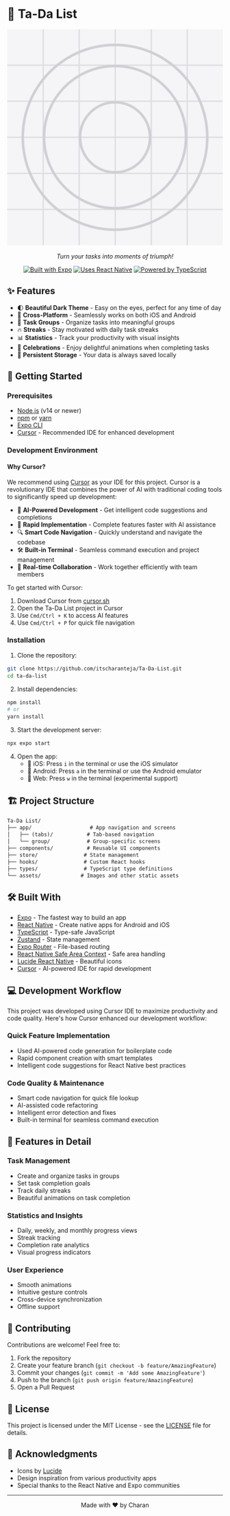 # 🎯 Ta-Da List

<div align="center">

![Ta-Da List Logo](assets/images/icon.png)

*Turn your tasks into moments of triumph!*

[![Built with Expo](https://img.shields.io/badge/Built%20with-Expo-4630EB.svg?style=flat-square&logo=EXPO&labelColor=f3f3f3&logoColor=000)](https://expo.dev/)
[![Uses React Native](https://img.shields.io/badge/Uses-React%20Native-61dafb.svg?style=flat-square&logo=React&labelColor=20232a&logoColor=61dafb)](https://reactnative.dev/)
[![Powered by TypeScript](https://img.shields.io/badge/Powered%20by-TypeScript-3178C6.svg?style=flat-square&logo=TypeScript&labelColor=white&logoColor=3178C6)](https://www.typescriptlang.org/)

</div>

## ✨ Features

- 🌓 **Beautiful Dark Theme** - Easy on the eyes, perfect for any time of day
- 📱 **Cross-Platform** - Seamlessly works on both iOS and Android
- 🎯 **Task Groups** - Organize tasks into meaningful groups
- 🔥 **Streaks** - Stay motivated with daily task streaks
- 📊 **Statistics** - Track your productivity with visual insights
- 🎉 **Celebrations** - Enjoy delightful animations when completing tasks
- 💾 **Persistent Storage** - Your data is always saved locally

## 🚀 Getting Started

### Prerequisites

- [Node.js](https://nodejs.org/) (v14 or newer)
- [npm](https://www.npmjs.com/) or [yarn](https://yarnpkg.com/)
- [Expo CLI](https://docs.expo.dev/workflow/expo-cli/)
- [Cursor](https://cursor.sh/) - Recommended IDE for enhanced development

### Development Environment

#### Why Cursor?

We recommend using [Cursor](https://cursor.sh/) as your IDE for this project. Cursor is a revolutionary IDE that combines the power of AI with traditional coding tools to significantly speed up development:

- 🤖 **AI-Powered Development** - Get intelligent code suggestions and completions
- 🚄 **Rapid Implementation** - Complete features faster with AI assistance
- 🔍 **Smart Code Navigation** - Quickly understand and navigate the codebase
- 🛠️ **Built-in Terminal** - Seamless command execution and project management
- 📝 **Real-time Collaboration** - Work together efficiently with team members

To get started with Cursor:
1. Download Cursor from [cursor.sh](https://cursor.sh/)
2. Open the Ta-Da List project in Cursor
3. Use `Cmd/Ctrl + K` to access AI features
4. Use `Cmd/Ctrl + P` for quick file navigation

### Installation

1. Clone the repository:
```bash
git clone https://github.com/itscharanteja/Ta-Da-List.git
cd ta-da-list
```

2. Install dependencies:
```bash
npm install
# or
yarn install
```

3. Start the development server:
```bash
npx expo start
```

4. Open the app:
   - 📱 iOS: Press `i` in the terminal or use the iOS simulator
   - 🤖 Android: Press `a` in the terminal or use the Android emulator
   - 📝 Web: Press `w` in the terminal (experimental support)

## 🏗️ Project Structure

```
Ta-Da List/
├── app/                   # App navigation and screens
│   ├── (tabs)/           # Tab-based navigation
│   └── group/            # Group-specific screens
├── components/           # Reusable UI components
├── store/               # State management
├── hooks/               # Custom React hooks
├── types/               # TypeScript type definitions
└── assets/             # Images and other static assets
```

## 🛠️ Built With

- [Expo](https://expo.dev/) - The fastest way to build an app
- [React Native](https://reactnative.dev/) - Create native apps for Android and iOS
- [TypeScript](https://www.typescriptlang.org/) - Type-safe JavaScript
- [Zustand](https://github.com/pmndrs/zustand) - State management
- [Expo Router](https://expo.github.io/router/docs/) - File-based routing
- [React Native Safe Area Context](https://github.com/th3rdwave/react-native-safe-area-context) - Safe area handling
- [Lucide React Native](https://lucide.dev/) - Beautiful icons
- [Cursor](https://cursor.sh/) - AI-powered IDE for rapid development

## 💻 Development Workflow

This project was developed using Cursor IDE to maximize productivity and code quality. Here's how Cursor enhanced our development workflow:

### Quick Feature Implementation
- Used AI-powered code generation for boilerplate code
- Rapid component creation with smart templates
- Intelligent code suggestions for React Native best practices

### Code Quality & Maintenance
- Smart code navigation for quick file lookup
- AI-assisted code refactoring
- Intelligent error detection and fixes
- Built-in terminal for seamless command execution


## 🎨 Features in Detail

### Task Management
- Create and organize tasks in groups
- Set task completion goals
- Track daily streaks
- Beautiful animations on task completion

### Statistics and Insights
- Daily, weekly, and monthly progress views
- Streak tracking
- Completion rate analytics
- Visual progress indicators

### User Experience
- Smooth animations
- Intuitive gesture controls
- Cross-device synchronization
- Offline support

## 🤝 Contributing

Contributions are welcome! Feel free to:

1. Fork the repository
2. Create your feature branch (`git checkout -b feature/AmazingFeature`)
3. Commit your changes (`git commit -m 'Add some AmazingFeature'`)
4. Push to the branch (`git push origin feature/AmazingFeature`)
5. Open a Pull Request

## 📄 License

This project is licensed under the MIT License - see the [LICENSE](LICENSE) file for details.

## 🙏 Acknowledgments

- Icons by [Lucide](https://lucide.dev/)
- Design inspiration from various productivity apps
- Special thanks to the React Native and Expo communities

---

<div align="center">

Made with ❤️ by Charan

</div> 